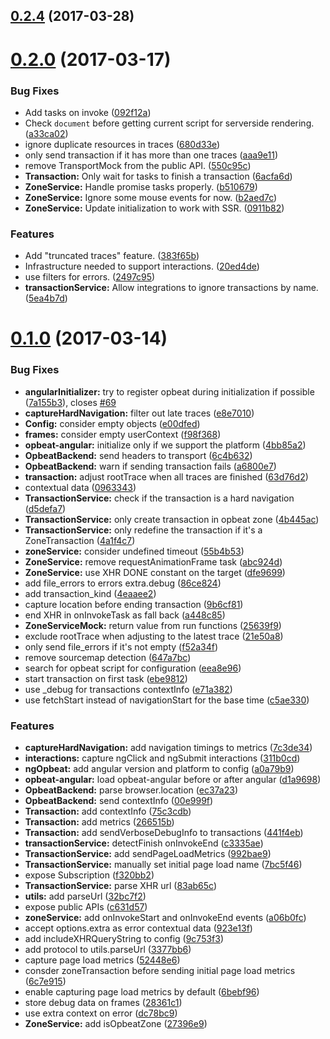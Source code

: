 <a name="0.2.4"></a>
## [0.2.4](https://github.com/opbeat/opbeat-js-core/compare/v0.2.3...v0.2.4) (2017-03-28)



<a name="0.2.0"></a>
# [0.2.0](https://github.com/opbeat/opbeat-js-core/compare/v0.1.0...v0.2.0) (2017-03-17)


### Bug Fixes

* Add tasks on invoke ([092f12a](https://github.com/opbeat/opbeat-js-core/commit/092f12a))
* Check `document` before getting current script for serverside rendering. ([a33ca02](https://github.com/opbeat/opbeat-js-core/commit/a33ca02))
* ignore duplicate resources in traces ([680d33e](https://github.com/opbeat/opbeat-js-core/commit/680d33e))
* only send transaction if it has more than one traces ([aaa9e11](https://github.com/opbeat/opbeat-js-core/commit/aaa9e11))
* remove TransportMock from the public API. ([550c95c](https://github.com/opbeat/opbeat-js-core/commit/550c95c))
* **Transaction:** Only wait for tasks to finish a transaction ([6acfa6d](https://github.com/opbeat/opbeat-js-core/commit/6acfa6d))
* **ZoneService:** Handle promise tasks properly. ([b510679](https://github.com/opbeat/opbeat-js-core/commit/b510679))
* **ZoneService:** Ignore some mouse events for now. ([b2aed7c](https://github.com/opbeat/opbeat-js-core/commit/b2aed7c))
* **ZoneService:** Update initialization to work with SSR. ([0911b82](https://github.com/opbeat/opbeat-js-core/commit/0911b82))


### Features

* Add "truncated traces" feature. ([383f65b](https://github.com/opbeat/opbeat-js-core/commit/383f65b))
* Infrastructure needed to support interactions. ([20ed4de](https://github.com/opbeat/opbeat-js-core/commit/20ed4de))
* use filters for errors. ([2497c95](https://github.com/opbeat/opbeat-js-core/commit/2497c95))
* **transactionService:** Allow integrations to ignore transactions by name. ([5ea4b7d](https://github.com/opbeat/opbeat-js-core/commit/5ea4b7d))



<a name="0.1.0"></a>
# [0.1.0](https://github.com/opbeat/opbeat-js-core/compare/dfe9699...v0.1.0) (2017-03-14)


### Bug Fixes

* **angularInitializer:** try to register opbeat during initialization if possible ([7a155b3](https://github.com/opbeat/opbeat-js-core/commit/7a155b3)), closes [#69](https://github.com/opbeat/opbeat-js-core/issues/69)
* **captureHardNavigation:** filter out late traces ([e8e7010](https://github.com/opbeat/opbeat-js-core/commit/e8e7010))
* **Config:** consider empty objects ([e00dfed](https://github.com/opbeat/opbeat-js-core/commit/e00dfed))
* **frames:** consider empty userContext ([f98f368](https://github.com/opbeat/opbeat-js-core/commit/f98f368))
* **opbeat-angular:** initialize only if we support the platform ([4bb85a2](https://github.com/opbeat/opbeat-js-core/commit/4bb85a2))
* **OpbeatBackend:** send headers to transport ([6c4b632](https://github.com/opbeat/opbeat-js-core/commit/6c4b632))
* **OpbeatBackend:** warn if sending transaction fails ([a6800e7](https://github.com/opbeat/opbeat-js-core/commit/a6800e7))
* **transaction:** adjust rootTrace when all traces are finished ([63d76d2](https://github.com/opbeat/opbeat-js-core/commit/63d76d2))
* contextual data ([0963343](https://github.com/opbeat/opbeat-js-core/commit/0963343))
* **TransactionService:** check if the transaction is a hard navigation ([d5defa7](https://github.com/opbeat/opbeat-js-core/commit/d5defa7))
* **TransactionService:** only create transaction in opbeat zone ([4b445ac](https://github.com/opbeat/opbeat-js-core/commit/4b445ac))
* **TransactionService:** only redefine the transaction if it's a ZoneTransaction ([4a1f4c7](https://github.com/opbeat/opbeat-js-core/commit/4a1f4c7))
* **zoneService:** consider undefined timeout ([55b4b53](https://github.com/opbeat/opbeat-js-core/commit/55b4b53))
* **ZoneService:** remove requestAnimationFrame task ([abc924d](https://github.com/opbeat/opbeat-js-core/commit/abc924d))
* **ZoneService:** use XHR DONE constant on the target ([dfe9699](https://github.com/opbeat/opbeat-js-core/commit/dfe9699))
* add file_errors to errors extra.debug ([86ce824](https://github.com/opbeat/opbeat-js-core/commit/86ce824))
* add transaction_kind ([4eaaee2](https://github.com/opbeat/opbeat-js-core/commit/4eaaee2))
* capture location before ending transaction ([9b6cf81](https://github.com/opbeat/opbeat-js-core/commit/9b6cf81))
* end XHR in onInvokeTask as fall back ([a448c85](https://github.com/opbeat/opbeat-js-core/commit/a448c85))
* **ZoneServiceMock:** return value from run functions ([25639f9](https://github.com/opbeat/opbeat-js-core/commit/25639f9))
* exclude rootTrace when adjusting to the latest trace ([21e50a8](https://github.com/opbeat/opbeat-js-core/commit/21e50a8))
* only send file_errors if it's not empty ([f52a34f](https://github.com/opbeat/opbeat-js-core/commit/f52a34f))
* remove sourcemap detection ([647a7bc](https://github.com/opbeat/opbeat-js-core/commit/647a7bc))
* search for opbeat script for configuration ([eea8e96](https://github.com/opbeat/opbeat-js-core/commit/eea8e96))
* start transaction on first task ([ebe9812](https://github.com/opbeat/opbeat-js-core/commit/ebe9812))
* use _debug for transactions contextInfo ([e71a382](https://github.com/opbeat/opbeat-js-core/commit/e71a382))
* use fetchStart instead of navigationStart for the base time ([c5ae330](https://github.com/opbeat/opbeat-js-core/commit/c5ae330))


### Features

* **captureHardNavigation:** add navigation timings to metrics ([7c3de34](https://github.com/opbeat/opbeat-js-core/commit/7c3de34))
* **interactions:** capture ngClick and ngSubmit interactions ([311b0cd](https://github.com/opbeat/opbeat-js-core/commit/311b0cd))
* **ngOpbeat:** add angular version and platform to config ([a0a79b9](https://github.com/opbeat/opbeat-js-core/commit/a0a79b9))
* **opbeat-angular:** load opbeat-angular before or after angular ([d1a9698](https://github.com/opbeat/opbeat-js-core/commit/d1a9698))
* **OpbeatBackend:** parse browser.location ([ec37a23](https://github.com/opbeat/opbeat-js-core/commit/ec37a23))
* **OpbeatBackend:** send contextInfo ([00e999f](https://github.com/opbeat/opbeat-js-core/commit/00e999f))
* **Transaction:** add contextInfo ([75c3cdb](https://github.com/opbeat/opbeat-js-core/commit/75c3cdb))
* **Transaction:** add metrics ([266515b](https://github.com/opbeat/opbeat-js-core/commit/266515b))
* **Transaction:** add sendVerboseDebugInfo to transactions ([441f4eb](https://github.com/opbeat/opbeat-js-core/commit/441f4eb))
* **transactionService:** detectFinish onInvokeEnd ([c3335ae](https://github.com/opbeat/opbeat-js-core/commit/c3335ae))
* **TransactionService:** add sendPageLoadMetrics ([992bae9](https://github.com/opbeat/opbeat-js-core/commit/992bae9))
* **TransactionService:** manually set initial page load name ([7bc5f46](https://github.com/opbeat/opbeat-js-core/commit/7bc5f46))
* expose Subscription ([f320bb2](https://github.com/opbeat/opbeat-js-core/commit/f320bb2))
* **TransactionService:** parse XHR url ([83ab65c](https://github.com/opbeat/opbeat-js-core/commit/83ab65c))
* **utils:** add parseUrl ([32bc7f2](https://github.com/opbeat/opbeat-js-core/commit/32bc7f2))
* expose public APIs ([c631d57](https://github.com/opbeat/opbeat-js-core/commit/c631d57))
* **zoneService:** add onInvokeStart and onInvokeEnd events ([a06b0fc](https://github.com/opbeat/opbeat-js-core/commit/a06b0fc))
* accept options.extra as error contextual data ([923e13f](https://github.com/opbeat/opbeat-js-core/commit/923e13f))
* add includeXHRQueryString to config ([9c753f3](https://github.com/opbeat/opbeat-js-core/commit/9c753f3))
* add protocol to utils.parseUrl ([3377bb6](https://github.com/opbeat/opbeat-js-core/commit/3377bb6))
* capture page load metrics ([52448e6](https://github.com/opbeat/opbeat-js-core/commit/52448e6))
* consder zoneTransaction before sending initial page load metrics ([6c7e915](https://github.com/opbeat/opbeat-js-core/commit/6c7e915))
* enable capturing page load metrics by default ([6bebf96](https://github.com/opbeat/opbeat-js-core/commit/6bebf96))
* store debug data on frames ([28361c1](https://github.com/opbeat/opbeat-js-core/commit/28361c1))
* use extra context on error ([dc78bc9](https://github.com/opbeat/opbeat-js-core/commit/dc78bc9))
* **ZoneService:** add isOpbeatZone ([27396e9](https://github.com/opbeat/opbeat-js-core/commit/27396e9))



